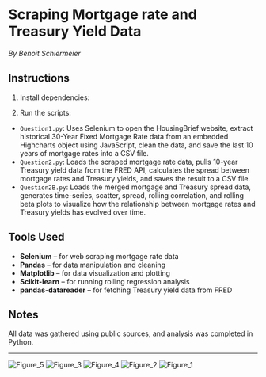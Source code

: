 # Scraping Mortgage rate and Treasury Yield Data
*By Benoit Schiermeier*

## Instructions
1. Install dependencies:

2. Run the scripts:
- `Question1.py`: Uses Selenium to open the HousingBrief website, extract historical 30-Year Fixed Mortgage Rate data from an embedded Highcharts object using JavaScript, clean the data, and save the last 10 years of mortgage rates into a CSV file.
- `Question2.py`: Loads the scraped mortgage rate data, pulls 10-year Treasury yield data from the FRED API, calculates the spread between mortgage rates and Treasury yields, and saves the result to a CSV file.
- `Question2B.py`: Loads the merged mortgage and Treasury spread data, generates time-series, scatter, spread, rolling correlation, and rolling beta plots to visualize how the relationship between mortgage rates and Treasury yields has evolved over time.



## Tools Used
- **Selenium** – for web scraping mortgage rate data
- **Pandas** – for data manipulation and cleaning
- **Matplotlib** – for data visualization and plotting
- **Scikit-learn** – for running rolling regression analysis
- **pandas-datareader** – for fetching Treasury yield data from FRED

## Notes
All data was gathered using public sources, and analysis was completed in Python.

---


![Figure_5](https://github.com/user-attachments/assets/5a40b391-db28-4b4b-b0b5-11633586f1de)
![Figure_3](https://github.com/user-attachments/assets/1ab848eb-5513-4709-a632-f8e5eb0e2a1e)
![Figure_4](https://github.com/user-attachments/assets/bb84d9e3-fe7d-4e39-92c0-566a710f9f01)
![Figure_2](https://github.com/user-attachments/assets/6dc74f4f-0e0c-4275-ae23-099a212f3cc4)
![Figure_1](https://github.com/user-attachments/assets/c1f2d6e2-c4b4-4317-b3b9-7374adad4125)
